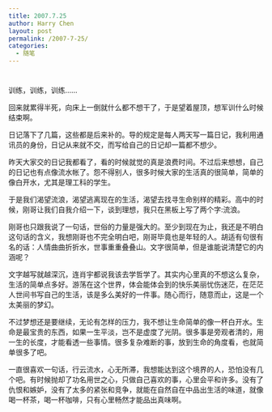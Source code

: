 ```yaml
---
title: 2007.7.25
author: Harry Chen
layout: post
permalink: /2007-7-25/
categories:
  - 随笔
---
```

# 

训练，训练，训练……

回来就累得半死，向床上一倒就什么都不想干了，于是望着屋顶，想军训什么时候结束啊。

日记落下了几篇，这些都是后来补的。导的规定是每人两天写一篇日记，我利用通讯员的身份，日记从来就不交，而写给自己的日记却一篇都不想少。

昨天大家交的日记我都看了，看的时候就觉的真是浪费时间。不过后来想想，自己的日记也有点像流水帐了。怨不得别人，很多时候大家的生活真的很简单，简单的像白开水，尤其是理工科的学生。

于是我们渴望流浪，渴望逃离现在的生活，渴望去找寻生命别样的精彩。高中的时候，刚哥让我们自我介绍一下，谈到理想，我只在黑板上写了两个字:流浪。

刚哥也只跟我说了一句话，世俗的力量是强大的。至少到现在为止，我还是不明白这句话的含义，我想刚哥也不完全明白吧，刚哥毕竟也是年轻的人。胡适有句很有名的话：人情曲曲折折水，世事重重叠叠山。文字很简单，但是谁能说清楚它的内涵呢？

文字越写就越深沉，连肖宇都说我该去学哲学了。其实内心里真的不想这么复杂，生活的简单点多好。游荡在这个世界，体会能体会到的快乐美丽忧伤迷茫，在茫茫人世间书写自己的生活，该是多么美好的一件事。随心而行，随意而止，这是一个太美丽的梦幻。

不过梦想还是要继续，无论有怎样的压力，我不想让生命简单的像一杯白开水。生命是最宝贵的东西，如果一生平淡，岂不是虚度了光阴。很多事是旁观者清的，用一生的长度，才能看透一些事情。很多复杂难断的事，放到生命的角度看，也就简单很多了吧。

一直很喜欢一句话，行云流水，心无所滞，我想能达到这个境界的人，恐怕没有几个吧。有时候抛却了功名用世之心，只做自己喜欢的事，心里会平和许多。没有了仇恨和嫉妒，没有了太多的紧张和竞争，就能在自然自在中品出生活的味道，就像喝一杯茶，喝一杯咖啡，只有心里畅然才能品出真味啊。